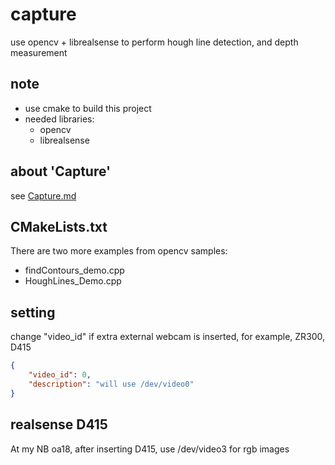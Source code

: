 # capture

use opencv + librealsense to perform hough line detection, and depth measurement

## note

* use cmake to build this project
* needed libraries:
  * opencv
  * librealsense

## about 'Capture'

see [Capture.md](Capture.md)

## CMakeLists.txt

There are two more examples from opencv samples:
  - findContours_demo.cpp
  - HoughLines_Demo.cpp


## setting
change "video_id" if extra external webcam is inserted, for example, ZR300, D415


```json
{
    "video_id": 0,
    "description": "will use /dev/video0"
}
```

## realsense D415

At my NB oa18, after inserting D415, use /dev/video3 for rgb images
